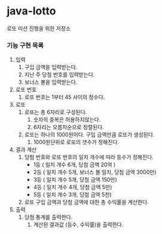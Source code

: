 # java-lotto

로또 미션 진행을 위한 저장소



### 기능 구현 목록

1. 입력
   1. 구입 금액을 입력받는다.
   2. 지난 주 당첨 번호를 입력받는다.
   3. 보너스 볼을 입력받는다.
2. 로또 번호
   1. 로또 번호는 1부터 45 사이의 정수다.
3. 로또
   1. 로또는 총 6자리로 구성된다.
      1. 숫자의 중복은 허용하지않는다.
      2. 6자리는 오름차순으로 정렬된다.
   2. 로또는 하나의 1000원이다. 구입 금액만큼 로또가 생성된다.
      1. 1000원단위로 로또의 갯수가 정해진다.
4. 결과 계산
   1. 당첨 번호와 로또 번호의 일치 개수에 따라 등수가 정해진다.
      - 1등 ( 일치 개수 6개, 당첨 금액 20억 )
      - 2등 ( 일치 개수 5개, 보너스 볼 일치, 당첨 금액 3000만)
      - 3등 ( 일치 개수 5개, 당첨 금액 150만)
      - 4등 ( 일치 개수 4개, 당첨 금액 5만)
      - 5등 ( 일치 개수 3개, 당첨 금액 5천)
   2. 로또 구입 금액과 당첨 금액에 대한 총 수익률을 계산한다.
5. 출력
   1. 당첨 통계를 출력한다.
      1. 계산된 결과값 (등수, 수익률)을 출력한다.



